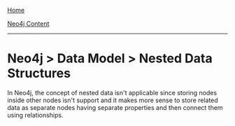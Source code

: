 [Home](../../index.md)

[Neo4j Content](../Neo4j.md)
___

# Neo4j > Data Model > Nested Data Structures



In Neo4j, the concept of nested data isn't applicable since storing nodes inside other nodes isn't support and it makes more sense to store related data as separate nodes having separate properties and then connect them using relationships. 
